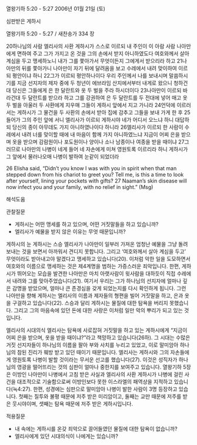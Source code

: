 열왕기하 5:20 - 5:27 
2006년 01월 21일 (토)

심판받은 게하시



열왕기하 5:20 - 5:27 / 새찬송가 334 장


20하나님의 사람 엘리사의 사환 게하시가 스스로 이르되 내 주인이 이 아람 사람 나아만에게 면하여 주고 그가 가지고 온 것을 그의 손에서 받지 아니하였도다 여호와께서 살아 계심을 두고 맹세하노니 내가 그를 쫓아가서 무엇이든지 그에게서 받으리라 하고 21나아만의 뒤를 쫓아가니 나아만이 자기 뒤에 달려옴을 보고 수레에서 내려 맞이하여 이르되 평안이냐 하니 22그가 이르되 평안하나이다 우리 주인께서 나를 보내시며 말씀하시기를 지금 선지자의 제자 중에 두 청년이 에브라임 산지에서부터 내게로 왔으니 청하건대 당신은 그들에게 은 한 달란트와 옷 두 벌을 주라 하시더이다 23나아만이 이르되 바라건대 두 달란트를 받으라 하고 그를 강권하여 은 두 달란트를 두 전대에 넣어 매고 옷 두 벌을 아울러 두 사환에게 지우매 그들이 게하시 앞에서 지고 가니라 24언덕에 이르러서는 게하시가 그 물건을 두 사환의 손에서 받아 집에 감추고 그들을 보내 가게 한 후 25들어가 그의 주인 앞에 서니 엘리사가 이르되 게하시야 네가 어디서 오느냐 하니 대답하되 당신의 종이 아무데도 가지 아니하였나이다 하니라 26엘리사가 이르되 한 사람이 수레에서 내려 너를 맞이할 때에 내 마음이 함께 가지 아니하였느냐 지금이 어찌 은을 받으며 옷을 받으며 감람원이나 포도원이나 양이나 소나 남종이나 여종을 받을 때이냐 27그러므로 나아만의 나병이 네게 들어 네 자손에게 미쳐 영원토록 이르리라 하니 게하시가 그 앞에서 물러나오매 나병이 발하여 눈같이 되었더라 

26 Elisha said, “Didn’t you know I was with you in spirit  when that man stepped down from his chariot to greet you? Tell me, is this a time to look after yourself, lining your pockets with gifts? 27 Naaman’s skin disease will now infect you and your family, with no relief in sight.” (Msg)

해석도움





관찰질문 
- 게하시는 어떤 맹세를 하고 있으며, 어떤 거짓말들을 하고 있습니까? 
- 엘리사가 예물을 받지 않은 이유는 무엇 때문입니까? 


게하시의 눈 
게하시는 스승 엘리사가 나아만이 일부러 가져온 엄청난 예물을 그냥 돌려보내는 것을 보면서 아까워서 견디지 못합니다. 그리고 ‘여호와께서 살아 계심을 두고’ 무엇이라도 받아내고야 말겠다고 맹세하고 있습니다(20). 이처럼 악한 일을 도모하면서 여호와의 이름으로 맹세하는 것은 제4계명을 범하는 가증스러운 죄악입니다. 한편, 게하시가 뛰어오는 모습을 발견한 나아만은 마치 아랫사람이 윗사람을 대하듯이 직접 수레에서 내려와 그를 맞아주었습니다(21). 여기서 우리는 그가 하나님의 선지자에 얼마나 깊은 감명을 받았으며, 얼마나 큰 존경심을 갖게 되었는지를 다시 확인하게 됩니다. 그런 나아만을 향해 게하시는 엘리사의 이름과 제자들의 형편을 빌어 거짓말을 하고, 은과 옷을 구걸하고 있습니다(22). 스승과 달리 게하시는 물질에 대한 탐욕을 버리지 못했습니다. 그리고 그의 마음속에 있던 돈에 대한 사랑은 이처럼 일만 악의 뿌리가 되고 있는 것입니다. 

엘리사의 시대의식 
엘리사는 탐욕에 사로잡혀 거짓말을 하고 있는 게하시에게 “지금이 어찌 은을 받으며, 옷을 받을 때이냐?”라고 책망하고 있습니다(26하). 그 시대는 수많은 거짓 선지자들이 하나님의 이름을 팔아 부와 사치를 누리고 있었고, 이로 말미암아 하나님의 참된 진리가 훼방 받고 있던 때이기 때문입니다. 엘리사는 게하시와 그의 자손들에게 영원토록 나병이 발할 것이라는 무서운 선고를 했습니다(27). 이것은 성직자가 하나님의 영광을 떨어뜨리는 것의 심판이 얼마나 중한지를 보여주고 있습니다. 열왕기하 5장은 이방인 나아만이 나병에서 고침 받은 사실과 엘리사의 사환 게하시가 나병에 걸린 사건을 대조적으로 기술함으로써 이방인보다 못한 이스라엘의 패역상을 지적하고 있습니다(눅4:27). 한편, 성경에는 심판으로 말미암아 나병이 발한 사람이 3명 등장하고 있습니다. 첫째는 질투와 불평 때문에 저주 받은 미리암이고, 둘째는 교만 때문에 저주를 받은 웃시야이며, 셋째는 탐욕 때문에 저주 받은 게하시입니다. 



적용질문 
- 내 속에는 게하시를 온갖 죄악으로 끌어들였던 물질에 대한 탐욕이 없습니까? 
- 엘리사에게 있던 시대의식이 나에게는 있습니까?